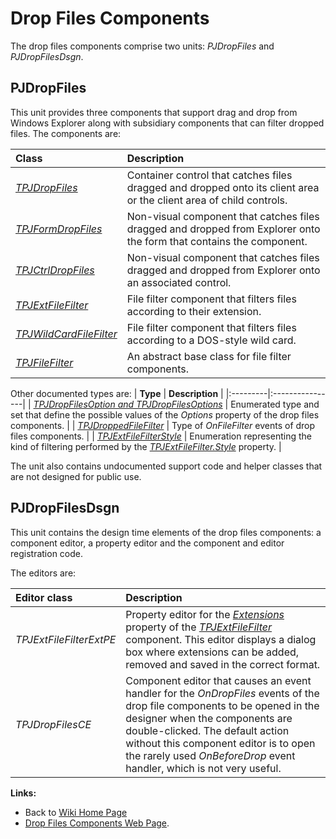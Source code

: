 <a href='Hidden comment: 
$Rev$
$Date$
'></a>

# Drop Files Components #

The drop files components comprise two units: _PJDropFiles_ and _PJDropFilesDsgn_.

## PJDropFiles ##

This unit provides three components that support drag and drop from Windows Explorer along with subsidiary components that can filter dropped files. The components are:

| **Class** | **Description** |
|:----------|:----------------|
| _[TPJDropFiles](TPJDropFiles.md)_ | Container control that catches files dragged and dropped onto its client area or the client area of child controls. |
| _[TPJFormDropFiles](TPJFormDropFiles.md)_ | Non-visual component that catches files dragged and dropped from Explorer onto the form that contains the component. |
| _[TPJCtrlDropFiles](TPJCtrlDropFiles.md)_ | Non-visual component that catches files dragged and dropped from Explorer onto an associated control. |
| _[TPJExtFileFilter](TPJExtFileFilter.md)_ | File filter component that filters files according to their extension. |
| _[TPJWildCardFileFilter](TPJWildCardFileFilter.md)_ | File filter component that filters files according to a DOS-style wild card. |
| _[TPJFileFilter](TPJFileFilter.md)_ | An abstract base class for file filter components. |

Other documented types are:
| **Type** | **Description** |
|:---------|:----------------|
| _[TPJDropFilesOption and TPJDropFilesOptions](TPJDropFilesOptionsSet.md)_ | Enumerated type and set that define the possible values of the _Options_ property of the drop files components. |
| _[TPJDroppedFileFilter](TPJDroppedFileFilter.md)_ | Type of _OnFileFilter_ events of drop files components. |
| _[TPJExtFileFilterStyle](TPJExtFileFilterStyleEnum.md)_ | Enumeration representing the kind of filtering performed by the _[TPJExtFileFilter.Style](TPJExtFileFilterStyle.md)_ property. |

The unit also contains undocumented support code and helper classes that are not designed for public use.

## PJDropFilesDsgn ##

This unit contains the design time elements of the drop files components: a component editor, a property editor and the component and editor registration code.

The editors are:

| **Editor class** | **Description** |
|:-----------------|:----------------|
| _TPJExtFileFilterExtPE_ | Property editor for the _[Extensions](TPJExtFileFilterExtensions.md)_ property of the _[TPJExtFileFilter](TPJExtFileFilter.md)_ component. This editor displays a dialog box where extensions can be added, removed and saved in the correct format. |
| _TPJDropFilesCE_ | Component editor that causes an event handler for the _OnDropFiles_ events of the drop file components to be opened in the designer when the components are double-clicked. The default action without this component editor is to open the rarely used _OnBeforeDrop_ event handler, which is not very useful. |

**Links:**

  * Back to [Wiki Home Page](Welcome.md)
  * [Drop Files Components Web Page](http://www.delphidabbler.com/software/dropfiles).